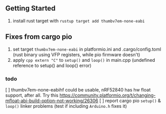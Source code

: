 ## Getting Started
1. install rust target with ```rustup target add thumbv7em-none-eabi```

## Fixes from cargo pio
1. set target ```thumbv7em-none-eabi``` in platformio.ini and .cargo/config.toml (rust binary using VFP registers, while pio firmware doesn't)
2. apply ```cpp extern "C"``` to ```setup()``` and ```loop()``` in main.cpp (undefined reference to setup() and loop() error)

### todo
[ ] thumbv7em-none-eabihf could be usable, nRF52840 has hw float support, after all. Try this https://community.platformio.org/t/changing-mfloat-abi-build-option-not-working/26306 
[ ] report cargo pio ```setup()``` & ```loop()``` linker problems (test if including ```Arduino.h``` fixes it)
